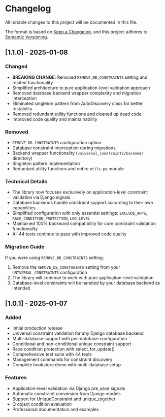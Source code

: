 # Changelog

All notable changes to this project will be documented in this file.

The format is based on [Keep a Changelog](https://keepachangelog.com/en/1.0.0/),
and this project adheres to [Semantic Versioning](https://semver.org/spec/v2.0.0.html).

## [1.1.0] - 2025-01-08

### Changed
- **BREAKING CHANGE**: Removed `REMOVE_DB_CONSTRAINTS` setting and related functionality
- Simplified architecture to pure application-level validation approach
- Removed database backend wrapper complexity and migration interception
- Eliminated singleton pattern from AutoDiscovery class for better testability
- Removed redundant utility functions and cleaned up dead code
- Improved code quality and maintainability

### Removed
- `REMOVE_DB_CONSTRAINTS` configuration option
- Database constraint interception during migrations
- Backend wrapper functionality (`universal_constraints/backend/` directory)
- Singleton pattern implementation
- Redundant utility functions and entire `utils.py` module

### Technical Details
- The library now focuses exclusively on application-level constraint validation via Django signals
- Database backends handle constraint support according to their own capabilities
- Simplified configuration with only essential settings: `EXCLUDE_APPS`, `RACE_CONDITION_PROTECTION`, `LOG_LEVEL`
- Maintained 100% backward compatibility for core constraint validation functionality
- All 44 tests continue to pass with improved code quality

### Migration Guide
If you were using `REMOVE_DB_CONSTRAINTS` setting:
1. Remove the `REMOVE_DB_CONSTRAINTS` setting from your `UNIVERSAL_CONSTRAINTS` configuration
2. The library will continue to work with pure application-level validation
3. Database-level constraints will be handled by your database backend as intended

## [1.0.1] - 2025-01-07

### Added
- Initial production release
- Universal constraint validation for any Django database backend
- Multi-database support with per-database configuration
- Conditional and non-conditional unique constraint support
- Race condition protection with select_for_update()
- Comprehensive test suite with 44 tests
- Management commands for constraint discovery
- Complete bookstore demo with multi-database setup

### Features
- Application-level validation via Django pre_save signals
- Automatic constraint conversion from Django models
- Support for UniqueConstraint and unique_together
- Q object condition evaluation
- Professional documentation and examples
